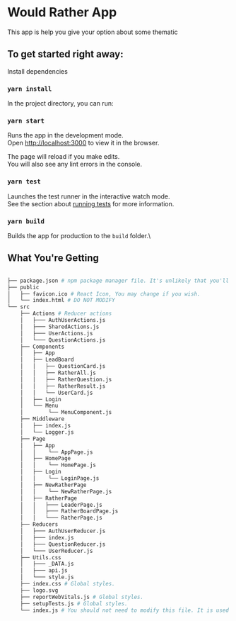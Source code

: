 # Would Rather App
This app is help you give your option about some thematic

## To get started  right away:

Install dependencies

### `yarn install`

In the project directory, you can run:

### `yarn start`

Runs the app in the development mode.\
Open [http://localhost:3000](http://localhost:3000) to view it in the browser.

The page will reload if you make edits.\
You will also see any lint errors in the console.

### `yarn test`

Launches the test runner in the interactive watch mode.\
See the section about [running tests](https://facebook.github.io/create-react-app/docs/running-tests) for more information.

### `yarn build`

Builds the app for production to the `build` folder.\

## What You're Getting
```bash

├── package.json # npm package manager file. It's unlikely that you'll need to modify this.
├── public
│   ├── favicon.ico # React Icon, You may change if you wish.
│   └── index.html # DO NOT MODIFY
└── src
    ├── Actions # Reducer actions
    │   ├─── AuthUserActions.js
    │   ├─── SharedActions.js
    │   ├─── UserActions.js
    │   └─── QuestionActions.js
    ├── Components 
    │   ├── App
    │   ├── LeadBoard
    │   │   ├── QuestionCard.js
    │   │   ├── RatherAll.js
    │   │   ├── RatherQuestion.js
    │   │   ├── RatherResult.js
    │   │   └── UserCard.js
    │   ├── Login
    │   └── Menu
    │        └── MenuComponent.js
    ├── Middleware 
    │   ├── index.js
    │   └── Logger.js
    ├── Page 
    │   ├── App
    │   │    └── AppPage.js 
    │   ├── HomePage
    │   │    └── HomePage.js
    │   ├── Login
    │   │    └── LoginPage.js
    │   ├── NewRatherPage
    │   │    └── NewRatherPage.js
    │   ├── RatherPage
    │   │   ├─── LeaderPage.js
    │   │   ├─── RatherBoardPage.js
    │   │   └─── RatherPage.js
    ├── Reducers
    │   ├─── AuthUserReducer.js
    │   ├─── index.js
    │   ├─── QuestionReducer.js 
    │   └─── UserReducer.js
    ├── Utils.css 
    │   ├─── _DATA.js
    │   ├─── api.js 
    │   └─── style.js 
    ├── index.css # Global styles. 
    ├── logo.svg  
    ├── reportWebVitals.js # Global styles. 
    ├── setupTests.js # Global styles. 
    └── index.js # You should not need to modify this file. It is used for DOM rendering only.
```


